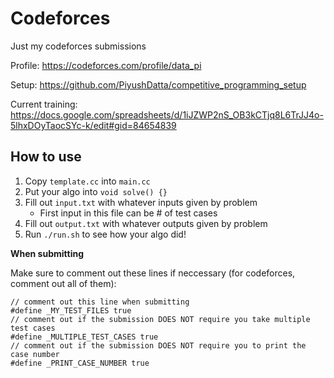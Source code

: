 # Codeforces

Just my codeforces submissions

Profile: https://codeforces.com/profile/data_pi

Setup: https://github.com/PiyushDatta/competitive_programming_setup

Current training: https://docs.google.com/spreadsheets/d/1iJZWP2nS_OB3kCTjq8L6TrJJ4o-5lhxDOyTaocSYc-k/edit#gid=84654839

## How to use

1. Copy `template.cc` into `main.cc`
2. Put your algo into `void solve() {}`
3. Fill out `input.txt` with whatever inputs given by problem
   - First input in this file can be # of test cases
4. Fill out `output.txt` with whatever outputs given by problem
5. Run `./run.sh` to see how your algo did!

**When submitting**

Make sure to comment out these lines if neccessary (for codeforces, comment out all of them):

```
// comment out this line when submitting
#define _MY_TEST_FILES true
// comment out if the submission DOES NOT require you take multiple test cases
#define _MULTIPLE_TEST_CASES true
// comment out if the submission DOES NOT require you to print the case number
#define _PRINT_CASE_NUMBER true
```
